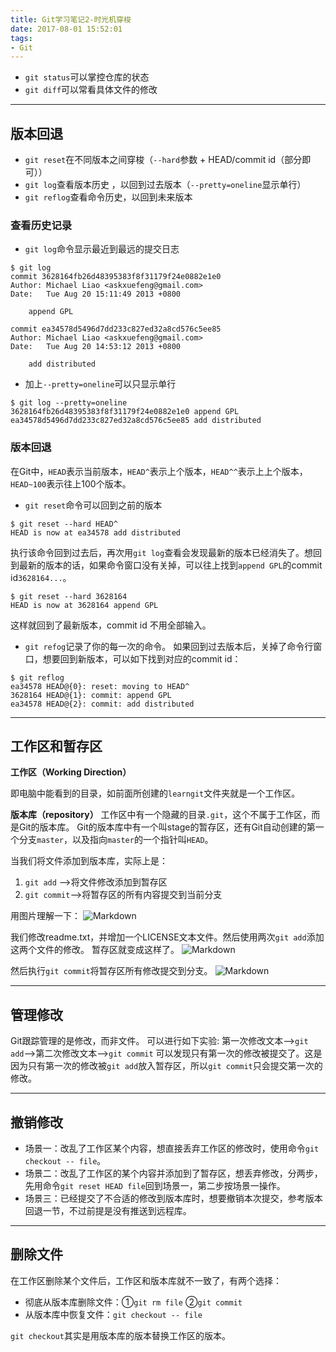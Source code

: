 ```yaml
---
title: Git学习笔记2-时光机穿梭
date: 2017-08-01 15:52:01
tags:
- Git
---
```



* `git status`可以掌控仓库的状态
* `git diff`可以常看具体文件的修改
***
## 版本回退
* `git reset`在不同版本之间穿梭（`--hard`参数 + HEAD/commit id（部分即可））
* `git log`查看版本历史 ，以回到过去版本（`--pretty=oneline`显示单行）
* `git reflog`查看命令历史，以回到未来版本

<!-- more -->
### 查看历史记录
* `git log`命令显示最近到最远的提交日志

```
$ git log
commit 3628164fb26d48395383f8f31179f24e0882e1e0
Author: Michael Liao <askxuefeng@gmail.com>
Date:   Tue Aug 20 15:11:49 2013 +0800

    append GPL

commit ea34578d5496d7dd233c827ed32a8cd576c5ee85
Author: Michael Liao <askxuefeng@gmail.com>
Date:   Tue Aug 20 14:53:12 2013 +0800

    add distributed
```

* 加上`--pretty=oneline`可以只显示单行

```
$ git log --pretty=oneline
3628164fb26d48395383f8f31179f24e0882e1e0 append GPL
ea34578d5496d7dd233c827ed32a8cd576c5ee85 add distributed
```
### 版本回退
在Git中，`HEAD`表示当前版本，`HEAD^`表示上个版本，`HEAD^^`表示上上个版本，`HEAD~100`表示往上100个版本。

* `git reset`命令可以回到之前的版本

```
$ git reset --hard HEAD^
HEAD is now at ea34578 add distributed
```
执行该命令回到过去后，再次用`git log`查看会发现最新的版本已经消失了。想回到最新的版本的话，如果命令窗口没有关掉，可以往上找到`append GPL`的commit id`3628164...`。
```
$ git reset --hard 3628164
HEAD is now at 3628164 append GPL
```
这样就回到了最新版本，commit id 不用全部输入。

* `git refog`记录了你的每一次的命令。
如果回到过去版本后，关掉了命令行窗口，想要回到新版本，可以如下找到对应的commit id：

```
$ git reflog
ea34578 HEAD@{0}: reset: moving to HEAD^
3628164 HEAD@{1}: commit: append GPL
ea34578 HEAD@{2}: commit: add distributed
```

***
## 工作区和暂存区
**工作区（Working Direction）**

即电脑中能看到的目录，如前面所创建的`learngit`文件夹就是一个工作区。

**版本库（repository）**
工作区中有一个隐藏的目录`.git`，这个不属于工作区，而是Git的版本库。
Git的版本库中有一个叫stage的暂存区，还有Git自动创建的第一个分支`master`，以及指向`master`的一个指针叫`HEAD`。

当我们将文件添加到版本库，实际上是：
1. `git add` -->将文件修改添加到暂存区
2. `git commit`-->将暂存区的所有内容提交到当前分支

用图片理解一下：
![Markdown](http://i2.tiimg.com/1949/a8eb431a4e90ee7d.png)

 我们修改readme.txt，并增加一个LICENSE文本文件。然后使用两次`git add`添加这两个文件的修改。
 暂存区就变成这样了。 
![Markdown](http://i2.tiimg.com/1949/98776774c16a7ace.png)

 然后执行`git commit`将暂存区所有修改提交到分支。
![Markdown](http://i2.tiimg.com/1949/b821e3f33ba5f60f.png)

 
***
## 管理修改
Git跟踪管理的是修改，而非文件。
可以进行如下实验:
第一次修改文本-->`git add`-->第二次修改文本-->`git commit`
可以发现只有第一次的修改被提交了。这是因为只有第一次的修改被`git add`放入暂存区，所以`git commit`只会提交第一次的修改。

***
## 撤销修改
* 场景一：改乱了工作区某个内容，想直接丢弃工作区的修改时，使用命令`git checkout -- file`。
* 场景二：改乱了工作区的某个内容并添加到了暂存区，想丢弃修改，分两步，先用命令`git reset HEAD file`回到场景一，第二步按场景一操作。
* 场景三：已经提交了不合适的修改到版本库时，想要撤销本次提交，参考版本回退一节，不过前提是没有推送到远程库。

***
## 删除文件
在工作区删除某个文件后，工作区和版本库就不一致了，有两个选择：
* 彻底从版本库删除文件：①`git rm file` ②`git commit`
* 从版本库中恢复文件：`git checkout -- file`

`git checkout`其实是用版本库的版本替换工作区的版本。